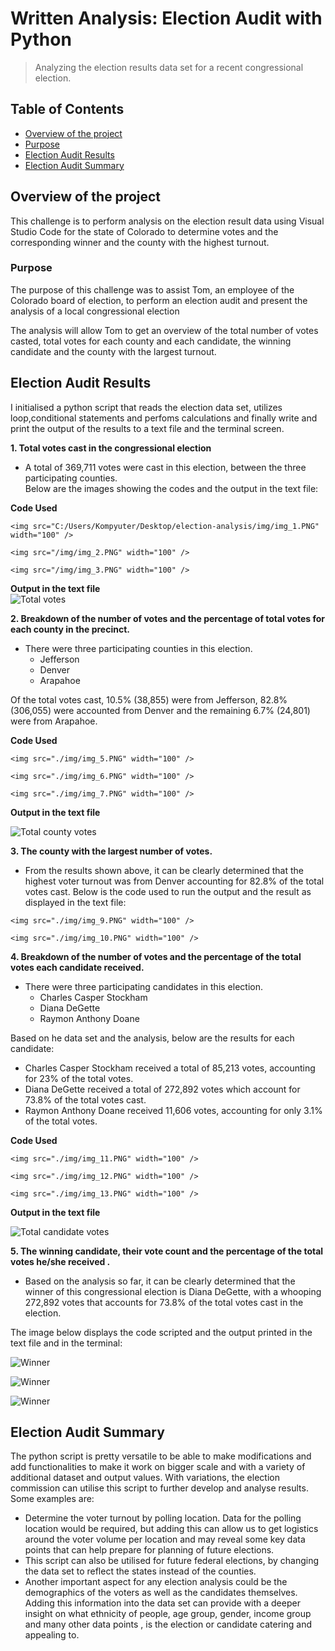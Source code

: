 # Written Analysis: Election Audit with Python
> Analyzing the election results data set for a recent congressional election.

## Table of Contents
* [Overview of the project](#overview-of-the-project)
* [Purpose](#purpose)
* [Election Audit Results](#election-audit-results)
* [Election Audit Summary](#election-audit-summary)


## Overview of the project
This challenge is to perform analysis on the election result data using Visual Studio Code for the state of Colorado to determine votes and the corresponding winner and the county with the highest turnout.
### Purpose
The purpose of this challenge was to assist Tom, an employee of the Colorado board of election, to perform an election audit and present the analysis of a local congressional election

The analysis will allow Tom to get an overview of the total number of votes casted, total votes for each county and each candidate, the winning candidate and the county with the largest turnout. 


## Election Audit Results

I initialised a python script that reads the election data set, utilizes loop,conditional statements and perfoms calculations and finally write and print the output of the results to a text file and the terminal screen.

**1. Total votes cast in the congressional election**<br />
* A total of 369,711 votes were cast in this election, between the three participating counties.<br />
  Below are the images showing the codes and the output in the text file:<br />
  
**Code Used**<br />
<p float="left">	
	<img src="C:/Users/Kompyuter/Desktop/election-analysis/img/img_1.PNG" width="100" />	
	<img src="/img/img_2.PNG" width="100" />	
	<img src="/img/img_3.PNG" width="100" />
</p>

**Output in the text file**<br />
![Total votes](./img/img_4.PNG)


**2. Breakdown of the number of votes and the percentage of total votes for each county in the precinct.**<br />
* There were three participating counties in this election.<br />
  - Jefferson
  - Denver
  - Arapahoe

Of the total votes cast, 10.5% (38,855) were from Jefferson, 82.8% (306,055) were accounted from Denver and the remaining 6.7% (24,801) were from Arapahoe.

**Code Used**<br />

<p float="left">	
	<img src="./img/img_5.PNG" width="100" />	
	<img src="./img/img_6.PNG" width="100" />	
	<img src="./img/img_7.PNG" width="100" />
</p>

**Output in the text file**<br />

![Total county votes](./img/img_8.PNG)


**3. The county with the largest number of votes.**<br />
* From the results shown above, it can be clearly determined that the highest voter turnout was from Denver accounting for 82.8% of the total votes cast.
  Below is the code used to run the output and the result as displayed in the text file:

<p float="left">	
	<img src="./img/img_9.PNG" width="100" />	
	<img src="./img/img_10.PNG" width="100" />	
</p>

**4. Breakdown of the number of votes and the percentage of the total votes each candidate received.**<br />
* There were three participating candidates in this election.<br />
  - Charles Casper Stockham
  - Diana DeGette
  - Raymon Anthony Doane

Based on he data set and the analysis, below are the results for each candidate:<br />
  - Charles Casper Stockham received a total of 85,213 votes, accounting for 23% of the total votes.
  - Diana DeGette received a total of 272,892 votes which account for 73.8% of the total votes cast.
  - Raymon Anthony Doane received 11,606 votes, accounting for only 3.1% of the total votes.

**Code Used**<br />

<p float="left">	
	<img src="./img/img_11.PNG" width="100" />	
	<img src="./img/img_12.PNG" width="100" />	
	<img src="./img/img_13.PNG" width="100" />
</p>

**Output in the text file**<br />

![Total candidate votes](./img/img_14.PNG)

**5. The winning candidate, their vote count and the percentage of the total votes he/she received .**<br />
* Based on the analysis so  far, it can be clearly determined that the winner of this congressional election is Diana DeGette, with a whooping 272,892 votes that accounts for 73.8% of the total votes cast in the election.

The image below displays the code scripted and the output printed in the text file and in the terminal:

![Winner](./img/img_15.PNG)

![Winner](./img/img_16.PNG)

![Winner](./img/img_17.PNG)


## Election Audit Summary

The python script is pretty versatile to be able to make modifications and add functionalities to make it work on bigger scale and with a variety of additional dataset and output values. With variations, the election commission can utilise this script to further develop and analyse results.<br />
Some examples are:<br />
   - Determine the voter turnout by polling location. Data for the polling location would be required, but adding this can allow us to get logistics around the voter volume per location         and may reveal some key data points that can help prepare for planning of future elections.
   - This script can also be utilised for future federal elections, by changing the data set to reflect the states instead of the counties.
   - Another important aspect for any election analysis could be the demographics of the voters as well as the candidates themselves. Adding this information into the data set can provide      with a deeper insight on what ethnicity of people, age group, gender, income group and many other data points , is the election or candidate catering and appealing to.
 


